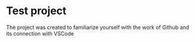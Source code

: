 <h1>Test project</h1>
<p>The project was created to familiarize yourself with the work of Github and its connection with VSCode</p>
